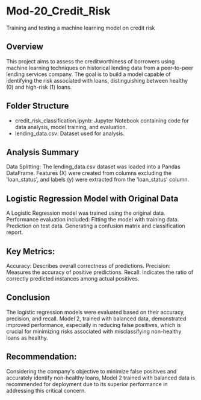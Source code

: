 # Mod-20_Credit_Risk
Training and testing a machine learning model on credit risk

## Overview
This project aims to assess the creditworthiness of borrowers using machine learning techniques on historical lending data from a peer-to-peer lending services company. The goal is to build a model capable of identifying the risk associated with loans, distinguishing between healthy (0) and high-risk (1) loans.

## Folder Structure
* credit_risk_classification.ipynb: Jupyter Notebook containing code for data analysis, model training, and evaluation.
* lending_data.csv: Dataset used for analysis.
  
## Analysis Summary
Data Splitting:
The lending_data.csv dataset was loaded into a Pandas DataFrame.
Features (X) were created from columns excluding the 'loan_status', and labels (y) were extracted from the 'loan_status' column.

## Logistic Regression Model with Original Data
A Logistic Regression model was trained using the original data.
Performance evaluation included:
Fitting the model with training data.
Prediction on test data.
Generating a confusion matrix and classification report.

## Key Metrics:
Accuracy: Describes overall correctness of predictions.
Precision: Measures the accuracy of positive predictions.
Recall: Indicates the ratio of correctly predicted instances among actual positives.

## Conclusion
The logistic regression models were evaluated based on their accuracy, precision, and recall. Model 2, trained with balanced data, demonstrated improved performance, especially in reducing false positives, which is crucial for minimizing risks associated with misclassifying non-healthy loans as healthy.

## Recommendation: 
Considering the company's objective to minimize false positives and accurately identify non-healthy loans, Model 2 trained with balanced data is recommended for deployment due to its superior performance in addressing this critical concern.
